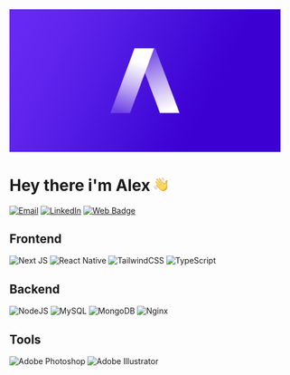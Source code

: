 <img src="./public/og_image.png" width="480px">
<h1>Hey there i'm Alex <img src="./public/hand.webp" width="24px"></h1>

[![Email](https://img.shields.io/badge/-Email-000?logo=gmail&logoColor=white&style=for-the-badge)](mailto:alexander.mamani.dev@gmail.com)
[![LinkedIn](https://img.shields.io/badge/-Linkedin-000?logo=linkedin&logoColor=white&style=for-the-badge)](https://www.linkedin.com/in/alexander-mamani)
[![Web Badge](https://img.shields.io/badge/-Portfolio-000?logo=react&logoColor=white&style=for-the-badge)](https://alexdev.com.ar)

## Frontend
![Next JS](https://img.shields.io/badge/-NextJS-000?logo=next.js&logoColor=white&style=for-the-badge)
![React Native](https://img.shields.io/badge/-React%20Native-000?logo=react&logoColor=white&style=for-the-badge)
![TailwindCSS](https://img.shields.io/badge/-TailwindCSS-000?logo=tailwindcss&logoColor=white&style=for-the-badge)
![TypeScript](https://img.shields.io/badge/-Typescript-000?logo=typescript&logoColor=white&style=for-the-badge)

## Backend
![NodeJS](https://img.shields.io/badge/-nodejs-000?logo=node.js&logoColor=white&style=for-the-badge)
![MySQL](https://img.shields.io/badge/-mysql-000?logo=mysql&logoColor=white&style=for-the-badge)
![MongoDB](https://img.shields.io/badge/-mongodb-000?logo=mongodb&logoColor=white&style=for-the-badge)
![Nginx](https://img.shields.io/badge/-nginx-000?logo=nginx&logoColor=white&style=for-the-badge)

## Tools
![Adobe Photoshop](https://img.shields.io/badge/-photoshop-000?logo=adobephotoshop&logoColor=white&style=for-the-badge)
![Adobe Illustrator](https://img.shields.io/badge/-illustrator-000?logo=adobeillustrator&logoColor=white&style=for-the-badge)